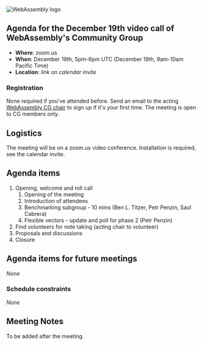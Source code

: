![WebAssembly logo](/images/WebAssembly.png)

## Agenda for the December 19th video call of WebAssembly's Community Group

- **Where**: zoom.us
- **When**: December 19th, 5pm-6pm UTC (December 19th, 9am-10am Pacific Time)
- **Location**: *link on calendar invite*

### Registration

None required if you've attended before. Send an email to the acting [WebAssembly CG chair](mailto:webassembly-cg-chair@chromium.org)
to sign up if it's your first time. The meeting is open to CG members only.

## Logistics

The meeting will be on a zoom.us video conference.
Installation is required, see the calendar invite.

## Agenda items

1. Opening, welcome and roll call
    1. Opening of the meeting
    1. Introduction of attendees
    2. Benchmarking subgroup - 10 mins (Ben L. Titzer, Petr Penzin, Saul Cabrera)
    3. Flexible vectors - update and poll for phase 2 (Petr Penzin)
1. Find volunteers for note taking (acting chair to volunteer)
1. Proposals and discussions
1. Closure

## Agenda items for future meetings

*None*

### Schedule constraints

*None*

## Meeting Notes

To be added after the meeting.
